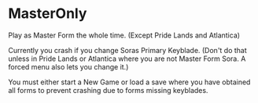 # MasterOnly

Play as Master Form the whole time. (Except Pride Lands and Atlantica)

Currently you crash if you change Soras Primary Keyblade. (Don't do that unless in Pride Lands or Atlantica where you are not Master Form Sora. A forced menu also lets you change it.)

You must either start a New Game or load a save where you have obtained all forms to prevent crashing due to forms missing keyblades.
